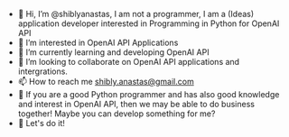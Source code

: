 - 👋 Hi, I’m @shiblyanastas, I am not a programmer, I am a (Ideas) application developer interested in Programming in Python for OpenAI API
- 👀 I’m interested in OpenAI API Applications
- 🌱 I’m currently learning and developing OpenAI API
- 💞️ I’m looking to collaborate on OpenAI API applications and intergrations.
- 📫 How to reach me shibly.anastas@gmail.com
- 👀 If you are a good Python programmer and has also good knowledge and interest in OpenAI API, then we may be able to do business together! Maybe you can develop something for me?
- 💞️ Let's do it!

<!---
shiblyanastas/shiblyanastas is a ✨ special ✨ repository because its `README.md` (this file) appears on your GitHub profile.
You can click the Preview link to take a look at your changes.
--->
